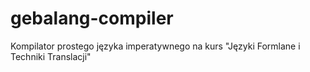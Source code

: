 # gebalang-compiler
Kompilator prostego języka imperatywnego na kurs "Języki Formlane i Techniki Translacji"
